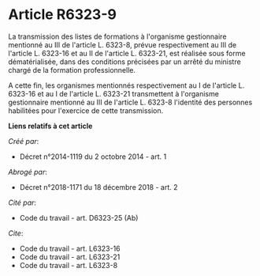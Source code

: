 # Article R6323-9

La transmission des listes de formations à l'organisme gestionnaire mentionné au III de l'article L. 6323-8, prévue
respectivement au III de l'article L. 6323-16 et au II de l'article L. 6323-21, est réalisée sous forme dématérialisée, dans
des conditions précisées par un arrêté du ministre chargé de la formation professionnelle. 

A cette fin, les organismes mentionnés respectivement au I de l'article L. 6323-16 et au I de l'article L. 6323-21
transmettent à l'organisme gestionnaire mentionné au III de l'article L. 6323-8 l'identité des personnes habilitées pour
l'exercice de cette transmission.

**Liens relatifs à cet article**

_Créé par_:

  - Décret n°2014-1119 du 2 octobre 2014 - art. 1

_Abrogé par_:

  - Décret n°2018-1171 du 18 décembre 2018 - art. 2

_Cité par_:

  - Code du travail - art. D6323-25 (Ab)

_Cite_:

  - Code du travail - art. L6323-16
  - Code du travail - art. L6323-21
  - Code du travail - art. L6323-8
